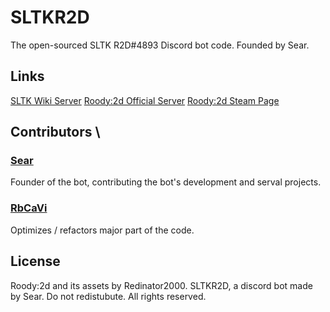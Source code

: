 # SLTKR2D
The open-sourced SLTK R2D#4893 Discord bot code.
Founded by Sear.
## Links
[SLTK Wiki Server](https://discord.gg/cDAUYrtjzV)
[Roody:2d Official Server](https://discord.gg/gbEkBNt)
[Roody:2d Steam Page](https://store.steampowered.com/app/2345220/Roody2d)

## Contributors \
### [Sear](https://github.com/Sear-0887) 
Founder of the bot, contributing the bot's development and serval projects.
### [RbCaVi](https://github.com/RbCaVi) 
Optimizes / refactors major part of the code. 


## License
Roody:2d and its assets by Redinator2000.
SLTKR2D, a discord bot made by Sear. Do not redistubute.
All rights reserved.
